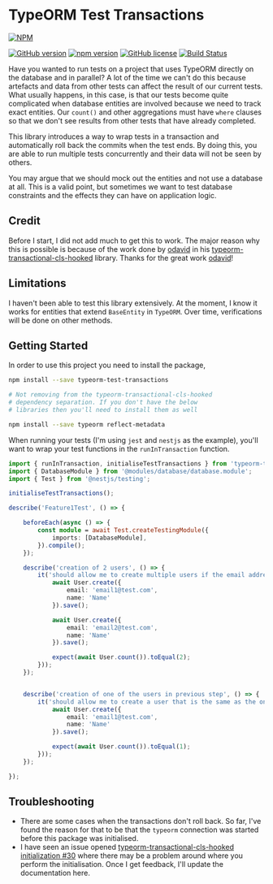 # TypeORM Test Transactions
[![NPM](https://nodei.co/npm/typeorm-test-transactions.png)](https://nodei.co/npm/typeorm-test-transactions/)

[![GitHub version](https://badge.fury.io/gh/entrostat%2Ftypeorm-test-transactions.svg)](https://badge.fury.io/gh/entrostat%2Ftypeorm-test-transactions)
[![npm version](https://badge.fury.io/js/typeorm-test-transactions.svg)](https://badge.fury.io/js/typeorm-test-transactions)
<a href="https://github.com/entrostat/typeorm-test-transactions/blob/master/LICENSE"><img alt="GitHub license" src="https://img.shields.io/github/license/entrostat/typeorm-test-transactions"></a>
[![Build Status](https://travis-ci.org/entrostat/typeorm-test-transactions.svg?branch=develop)](https://travis-ci.org/entrostat/typeorm-test-transactions)

Have you wanted to run tests on a project that uses TypeORM directly on the database and in parallel? A lot of the time we can't do this because artefacts and data from other tests can affect the result of our current tests. What usually happens, in this case, is that our tests become quite complicated when database entities are involved because we need to track exact entities. Our `count()` and other aggregations must have `where` clauses so that we don't see results from other tests that have already completed.

This library introduces a way to wrap tests in a transaction and automatically roll back the commits when the test ends. By doing this, you are able to run multiple tests concurrently and their data will not be seen by others.

You may argue that we should mock out the entities and not use a database at all. This is a valid point, but sometimes we want to test database constraints and the effects they can have on application logic.

## Credit
Before I start, I did not add much to get this to work. The major reason why this is possible is because of the work done by [odavid](https://github.com/odavid) in his [typeorm-transactional-cls-hooked](https://github.com/odavid/typeorm-transactional-cls-hooked) library. Thanks for the great work  [odavid](https://github.com/odavid)!

## Limitations
I haven't been able to test this library extensively. At the moment, I know it works for entities that extend `BaseEntity` in `TypeORM`. Over time, verifications will be done on other methods.


## Getting Started

In order to use this project you need to install the package,
```bash
npm install --save typeorm-test-transactions

# Not removing from the typeorm-transactional-cls-hooked
# dependency separation. If you don't have the below
# libraries then you'll need to install them as well

npm install --save typeorm reflect-metadata
```

When running your tests (I'm using `jest` and `nestjs` as the example), you'll want to wrap your test functions in the `runInTransaction` function.

```typescript
import { runInTransaction, initialiseTestTransactions } from 'typeorm-test-transactions';
import { DatabaseModule } from '@modules/database/database.module';
import { Test } from '@nestjs/testing';

initialiseTestTransactions();

describe('Feature1Test', () => {

    beforeEach(async () => {
        const module = await Test.createTestingModule({
            imports: [DatabaseModule],
        }).compile();
    });

    describe('creation of 2 users', () => {
        it('should allow me to create multiple users if the email address is different but name is the same', runInTransaction(async () => {
            await User.create({
                email: 'email1@test.com',
                name: 'Name'
            }).save();

            await User.create({
                email: 'email2@test.com',
                name: 'Name'
            }).save();

            expect(await User.count()).toEqual(2);
        }));
    });


    describe('creation of one of the users in previous step', () => {
        it('should allow me to create a user that is the same as the one in the previous step', runInTransaction(async () => {
            await User.create({
                email: 'email1@test.com',
                name: 'Name'
            }).save();

            expect(await User.count()).toEqual(1);
        }));
    });

});

```

## Troubleshooting

- There are some cases when the transactions don't roll back. So far, I've found the reason for that to be that the `typeorm` connection was started before this package was initialised.
- I have seen an issue opened [typeorm-transactional-cls-hooked initialization #30](https://github.com/odavid/typeorm-transactional-cls-hooked/issues/30) where there may be a problem around where you perform the initialisation. Once I get feedback, I'll update the documentation here.
